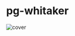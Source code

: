 # pg-whitaker

![cover](![image](https://user-images.githubusercontent.com/96448395/208583630-b1162ef3-b02c-46a2-9057-5dd6e1c58e7d.png))
